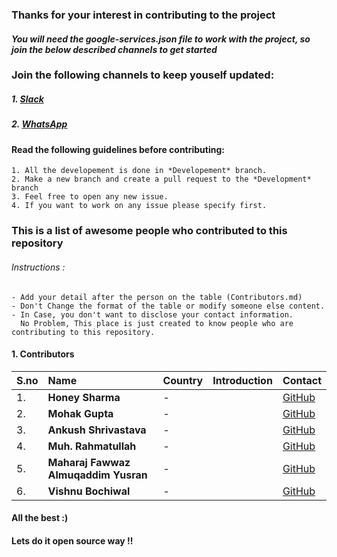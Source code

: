 ### Thanks for your interest in contributing to the project

#### *You will need the google-services.json file to work with the project, so join the below described channels to get started*

### Join the following channels to keep youself updated:
	
##### 1. [Slack](https://join.slack.com/t/gudevs/shared_invite/enQtNDI4ODY5ODM4NzI3LTg3ZTNkYzhiODIyYmU5Y2VmMGRjMDBjZTQxOTI4NGE2NTZlMzQwZjhmOWFmMmIyMGEwNDNjOTE5YTQ4MDk4MjI)
##### 2. [WhatsApp](https://chat.whatsapp.com/8KQi05Jte7I3rXoTDXCysT)


#### Read the following guidelines before contributing:
	1. All the developement is done in *Developement* branch. 
	2. Make a new branch and create a pull request to the *Development* branch
	3. Feel free to open any new issue.
	4. If you want to work on any issue please specify first.

### This is a list of awesome people who contributed to this repository

###### Instructions :
```
- Add your detail after the person on the table (Contributors.md)
- Don't Change the format of the table or modify someone else content.
- In Case, you don't want to disclose your contact information.
  No Problem, This place is just created to know people who are contributing to this repository.
```

#### 1. Contributors

| S.no | Name | Country | Introduction | Contact |
|------|:------|:---------|:--------------|:------------|
| 1. | **Honey Sharma** | -  | | [GitHub](https://github.com/honeycoder96)|
| 2. | **Mohak Gupta**  |-| | [GitHub](https://github.com/mohak1283) |
| 3. | **Ankush Shrivastava** | - | | [GitHub](https://github.com/ankush-01) |
| 4. | **Muh. Rahmatullah** | -  | | [GitHub](https://github.com/muhrahmatullah)|
| 5. | **Maharaj Fawwaz Almuqaddim Yusran**  |-| | [GitHub](https://github.com/f4ww4z) |
| 6. | **Vishnu Bochiwal** | - | | [GitHub](https://github.com/visnu-bochiwal) |

#### All the best :)
#### Lets do it open source way !!  
